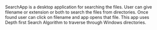SearchApp is  a desktop application for searching the files.
User can give filename or extension or both to search the files from directories. Once found user can click on filename and app opens that file.
This app uses Depth first Search Algorithm to traverse through Windows directories.
